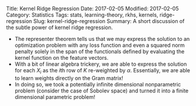 Title: Kernel Ridge Regression
Date: 2017-02-05
Modified: 2017-02-05
Category: Statistics
Tags: stats, learning-theory, rkhs, kernels, ridge-regression
Slug: kernel-ridge-regression
Summary: A short discussion of the subtle power of kernel ridge regression.

*   The representer theorem tells us that we may express the solution to an
    optimization problem with any loss function and even a squared norm penalty
    solely in the span of the functionals defined by evaluating the kernel
    function on the feature vectors.
*   With a bit of linear algebra trickery, we are able to express the solution
    for each $X_i$ as the $i$th row of $K$ re-weighted by $\alpha$.
    Essentially, we are able to learn weights directly on the Gram matrix!
*   In doing so, we took a potentially infinite dimensional nonparametric
    problem (consider the case of Sobolev space) and turned it into a finite
    dimensional parametric problem!
